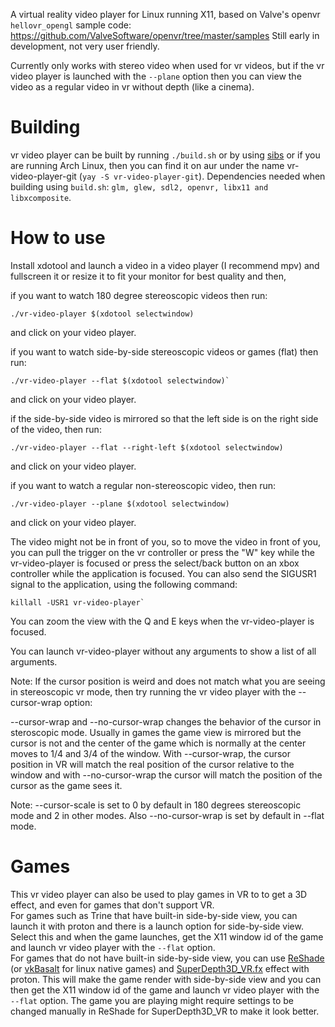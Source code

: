 A virtual reality video player for Linux running X11, based on Valve's openvr `hellovr_opengl` sample code: https://github.com/ValveSoftware/openvr/tree/master/samples
Still early in development, not very user friendly.

Currently only works with stereo video when used for vr videos, but if the vr video player is launched with the `--plane` option then you can view
the video as a regular video in vr without depth (like a cinema).

# Building
vr video player can be built by running `./build.sh` or by using [sibs](https://github.com/DEC05EBA/sibs) or if you are running Arch Linux, then you can find it on aur under the name vr-video-player-git (`yay -S vr-video-player-git`).
Dependencies needed when building using `build.sh`: `glm, glew, sdl2, openvr, libx11 and libxcomposite`.

# How to use
Install xdotool and launch a video in a video player (I recommend mpv) and fullscreen it or resize it to fit your monitor for best quality and then,

if you want to watch 180 degree stereoscopic videos then run:
```
./vr-video-player $(xdotool selectwindow)
```
and click on your video player.

if you want to watch side-by-side stereoscopic videos or games (flat) then run:
```
./vr-video-player --flat $(xdotool selectwindow)`
```
and click on your video player.

if the side-by-side video is mirrored so that the left side is on the right side of the video, then run:
```
./vr-video-player --flat --right-left $(xdotool selectwindow)
```
and click on your video player.

if you want to watch a regular non-stereoscopic video, then run:
```
./vr-video-player --plane $(xdotool selectwindow)
```
and click on your video player.

The video might not be in front of you, so to move the video in front of you, you can pull the trigger on the vr controller or press the "W" key while the vr-video-player is focused or press the select/back button on an xbox controller while the application is focused. You can also send the SIGUSR1 signal to the application, using the following command:
```
killall -USR1 vr-video-player`
```

You can zoom the view with the Q and E keys when the vr-video-player is focused.

You can launch vr-video-player without any arguments to show a list of all arguments.

Note: If the cursor position is weird and does not match what you are seeing in stereoscopic vr mode, then try running the vr video player with the --cursor-wrap option:

--cursor-wrap and --no-cursor-wrap changes the behavior of the cursor in steroscopic mode. Usually in games the game view is mirrored but the cursor is not and the center of the
game which is normally at the center moves to 1/4 and 3/4 of the window. With --cursor-wrap, the cursor position in VR will match the real position of the
cursor relative to the window and with --no-cursor-wrap the cursor will match the position of the cursor as the game sees it.

Note: --cursor-scale is set to 0 by default in 180 degrees stereoscopic mode and 2 in other modes. Also --no-cursor-wrap is set by default in --flat mode.

# Games
This vr video player can also be used to play games in VR to to get a 3D effect, and even for games that don't support VR.\
For games such as Trine that have built-in side-by-side view, you can launch it with proton and there is a launch option for side-by-side view. Select this and when the game launches, get the X11 window id of the game
and launch vr video player with the `--flat` option.\
For games that do not have built-in side-by-side view, you can use [ReShade](https://reshade.me/) (or [vkBasalt](https://github.com/DadSchoorse/vkBasalt) for linux native games) and [SuperDepth3D_VR.fx](https://github.com/BlueSkyDefender/Depth3D) effect with proton. This will make the game render with side-by-side view and you can then get the X11 window id of the game and launch vr video player with the `--flat` option. The game you are playing might require settings to be changed manually in ReShade for SuperDepth3D_VR to make it look better.